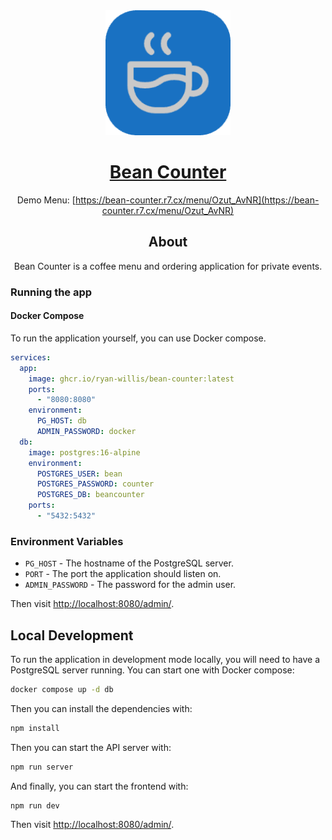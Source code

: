 <div align="center">
<img src="public/icon-192.png" width="200">
<h1><a target="_blank" href="https://bean-counter.r7.cx">Bean Counter</a></h1>

Demo Menu: [https://bean-counter.r7.cx/menu/Ozut_AvNR](https://bean-counter.r7.cx/menu/Ozut_AvNR)

## About

Bean Counter is a coffee menu and ordering application for private events.

</div>



### Running the app

#### Docker Compose

To run the application yourself, you can use Docker compose.

```yaml
services:
  app:
    image: ghcr.io/ryan-willis/bean-counter:latest
    ports:
      - "8080:8080"
    environment:
      PG_HOST: db
      ADMIN_PASSWORD: docker
  db:
    image: postgres:16-alpine
    environment:
      POSTGRES_USER: bean
      POSTGRES_PASSWORD: counter
      POSTGRES_DB: beancounter
    ports:
      - "5432:5432"
```

### Environment Variables

- `PG_HOST` - The hostname of the PostgreSQL server.
- `PORT` - The port the application should listen on.
- `ADMIN_PASSWORD` - The password for the admin user.

Then visit [http://localhost:8080/admin/](http://localhost:8080/admin/).

## Local Development

To run the application in development mode locally, you will need to have a PostgreSQL server running. You can start one with Docker compose:

```bash
docker compose up -d db
```

Then you can install the dependencies with:

```bash
npm install
```

Then you can start the API server with:

```bash
npm run server
```

And finally, you can start the frontend with:

```bash
npm run dev
```

Then visit [http://localhost:8080/admin/](http://localhost:8080/admin/).
